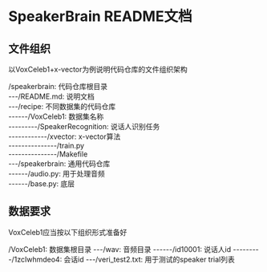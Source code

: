 # SpeakerBrain README文档

## 文件组织

以VoxCeleb1+x-vector为例说明代码仓库的文件组织架构

/speakerbrain: 代码仓库根目录  
---/README.md: 说明文档  
---/recipe: 不同数据集的代码仓库  
------/VoxCeleb1: 数据集名称  
---------/SpeakerRecognition: 说话人识别任务  
------------/xvector: x-vector算法  
---------------/train.py  
---------------/Makefile  
---/speakerbrain: 通用代码仓库  
------/audio.py: 用于处理音频  
------/base.py: 底层

## 数据要求

VoxCeleb1应当按以下组织形式准备好

/VoxCeleb1: 数据集根目录
---/wav: 音频目录
------/id10001: 说话人id
---------/1zcIwhmdeo4: 会话id
---/veri_test2.txt: 用于测试的speaker trial列表


